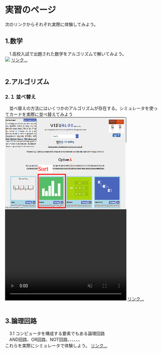 <h1>実習のページ</h1>
<p>次のリンクからそれぞれ実際に体験してみよう。</p>

<h2>1.数学</h2>
　1.高校入試で出題された数学をアルゴリズムで解いてみよう。<br>
<img src="/Entrance_Q5/Q5_all.png">
<a href="https://y2020am.github.io/Entrance_Q5" target="_blank">リンク...</a><br><br>

<h2>2.アルゴリズム</h2>
<h3>2.１ 並べ替え</h3>
　並べ替えの方法にはいくつかのアルゴリズムが存在する。シミュレータを使ってカードを実際に並べ替えてみよう<br>
<img width="400" hegiht="300" src="simulator.png">
<span><video width="400" height="300" src="bubbleSort_400x300.mp4" controls muted></video></span>
<a href="https://visualgo.net/en" target="_blank">リンク...</a><br><br>
  

<h2>3.論理回路</h2>
　3.1 コンピュータを構成する要素でもある論理回路<br>
　AND回路、OR回路、NOT回路、、、、、、<br>
これらを実際にシミュレータで体験しよう。
<a href="https://www.falstad.com/circuit/" target="_blank">リンク...</a><br><br>


